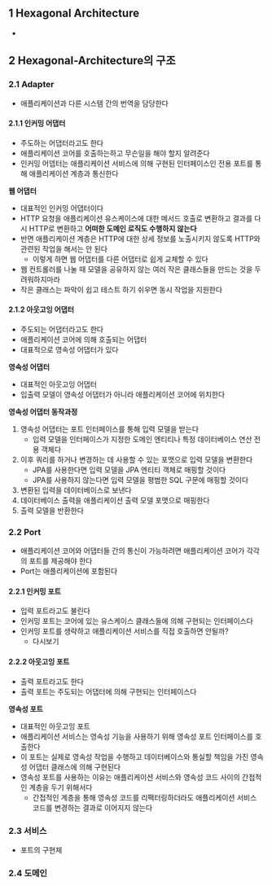 ##  1 Hexagonal Architecture

* 



##  2 Hexagonal-Architecture의 구조



###  2.1 Adapter

* 애플리케이션과 다른 시스템 간의 번역을 담당한다



####  2.1.1 인커밍 어댑터

* 주도하는 어댑터라고도 한다
* 애플리케이션 코어를 호출하는하고 무슨일을 해야 할지 알려준다
* 인커밍 어뎁터는 애플리케이션 서비스에 의해 구현된 인터페이스인 전용 포트를 통해 애플리케이션 계층과 통신한다



**웹 어댑터**

* 대표적인 인커밍 어댑터이다
* HTTP 요청을 애플리케이션 유스케이스에 대한 메서드 호출로 변환하고 결과를 다시 HTTP로 변환하고 **어떠한 도메인 로직도 수행하지 않는다**
* 반면 애플리케이션 계층은 HTTP에 대한 상세 정보를 노출시키지 않도록 HTTP와 관련된 작업을 해서는 안 된다
  * 이렇게 하면 웹 어댑터를 다른 어댑터로 쉽게 교체할 수 있다
* 웹 컨트롤러를 나눌 때 모델을 공유하지 않는 여러 작은 클래스들을 만드는 것을 두려워하지마라
* 작은 클래스는 파악이 쉽고 테스트 하기 쉬우면 동시 작업을 지원한다



####  2.1.2 아웃고잉 어댑터

* 주도되는 어댑터라고도 한다
* 애플리케이션 코어에 의해 호출되는 어댑터
* 대표적으로 영속성 어댑터가 있다



**영속성 어댑터**

* 대표적인 아웃고잉 어댑터
* 입출력 모델이 영속성 어댑터가 아니라 애플리케이션 코어에 위치한다



**영속성 어댑터 동작과정**

1. 영속성 어댑터는 포트 인터페이스를 통해 입력 모델을 받는다
   * 입력 모델을 인터페이스가 지정한 도메인 엔티티나 특정 데이터베이스 연산 전용 객체다
2. 이후 쿼리를 하거나 변경하는 데 사용할 수 있는 포맷으로 입력 모델을 변환한다
   * JPA를 사용한다면 입력 모델을 JPA 엔티티 객체로 매핑할 것이다
   * JPA를 사용하지 않는다면 입력 모델을 평범한 SQL 구문에 매핑할 것이다
3. 변환된 입력을 데이터베이스로 보낸다
4. 데이터베이스 출력을 애플리케이션 출력 모델 포맷으로 매핑한다
5. 출력 모델을 반환한다



###  2.2 Port

* 애플리케이션 코어와 어댑터들 간의 통신이 가능하려면 애플리케이션 코어가 각각의 포트를 제공해야 한다
* Port는 애플리케이션에 포함된다



####  2.2.1 인커밍 포트

* 입력 포트라고도 불린다
* 인커밍 포트는 코어에 있는 유스케이스 클래스들에 의해 구현되는 인터페이스다
* 인커밍 포트를 생략하고 애플리케이션 서비스를 직접 호출하면 안될까?
  * 다시보기



####  2.2.2 아웃고잉 포트

* 출력 포트라고도 한다
* 출력 포트는 주도되는 어댑터에 의해 구현되는 인터페이스다

**영속성 포트**

* 대표적인 아웃고잉 포트
* 애플리케이션 서비스는 영속성 기능을 사용하기 위해 영속성 포트 인터페이스를 호출한다
* 이 포트는 실제로 영속성 작업을 수행하고 데이터베이스와 통실할 책임을 가진 영속성 어댑터 클래스에 의해 구현된다
* 영속성 포트를 사용하는 이유는 애플리케이션 서비스와 영속성 코드 사이의 간접적인 계층을 두기 위해서다
  * 간접적인 계층을 통해 영속성 코드를 리팩터링하더라도 애플리케이션 서비스 코드를 변경하는 결과로 이어지지 않는다



###  2.3 서비스

* 포트의 구현체



###  2.4 도메인